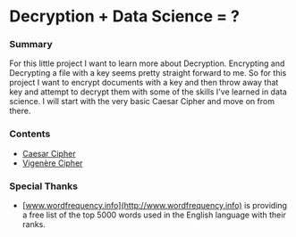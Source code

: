 # Decryption + Data Science = ?

### Summary
For this little project I want to learn more about Decryption.  Encrypting and Decrypting a file with a key seems pretty straight forward to me.  So for this project I want to encrypt documents with a key and then throw away that key and attempt to decrypt them with some of the skills I've learned in data science.  I will start with the very basic Caesar Cipher and move on from there.  

### Contents
 - [Caesar Cipher](https://github.com/gravity226/Cryptography/tree/master/Caesar_Cipher_Encryption)
 - [Vigenère Cipher](https://github.com/gravity226/Cryptography/tree/master/Vigenère_Cipher)

### Special Thanks
 - [www.wordfrequency.info](http://www.wordfrequency.info) is providing a free list of the top 5000 words used in the English language with their ranks.  
